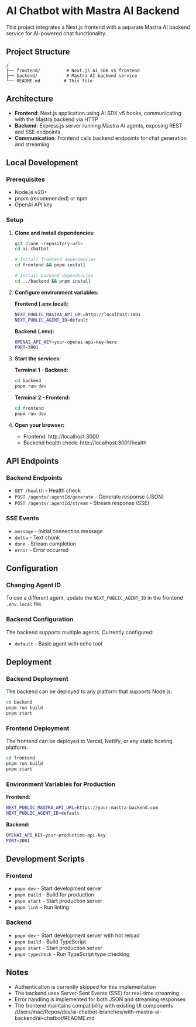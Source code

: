 # AI Chatbot with Mastra AI Backend

This project integrates a Next.js frontend with a separate Mastra AI backend service for AI-powered chat functionality.

## Project Structure

```
/
├── frontend/          # Next.js AI SDK v5 frontend
├── backend/           # Mastra AI backend service
└── README.md         # This file
```

## Architecture

- **Frontend**: Next.js application using AI SDK v5 hooks, communicating with the Mastra backend via HTTP
- **Backend**: Express.js server running Mastra AI agents, exposing REST and SSE endpoints
- **Communication**: Frontend calls backend endpoints for chat generation and streaming

## Local Development

### Prerequisites

- Node.js v20+
- pnpm (recommended) or npm
- OpenAI API key

### Setup

1. **Clone and install dependencies:**
   ```bash
   git clone <repository-url>
   cd ai-chatbot

   # Install frontend dependencies
   cd frontend && pnpm install

   # Install backend dependencies
   cd ../backend && pnpm install
   ```

2. **Configure environment variables:**

   **Frontend (.env.local):**
   ```bash
   NEXT_PUBLIC_MASTRA_API_URL=http://localhost:3001
   NEXT_PUBLIC_AGENT_ID=default
   ```

   **Backend (.env):**
   ```bash
   OPENAI_API_KEY=your-openai-api-key-here
   PORT=3001
   ```

3. **Start the services:**

   **Terminal 1 - Backend:**
   ```bash
   cd backend
   pnpm run dev
   ```

   **Terminal 2 - Frontend:**
   ```bash
   cd frontend
   pnpm run dev
   ```

4. **Open your browser:**
   - Frontend: http://localhost:3000
   - Backend health check: http://localhost:3001/health

## API Endpoints

### Backend Endpoints

- `GET /health` - Health check
- `POST /agents/:agentId/generate` - Generate response (JSON)
- `POST /agents/:agentId/stream` - Stream response (SSE)

### SSE Events

- `message` - Initial connection message
- `delta` - Text chunk
- `done` - Stream completion
- `error` - Error occurred

## Configuration

### Changing Agent ID

To use a different agent, update the `NEXT_PUBLIC_AGENT_ID` in the frontend `.env.local` file.

### Backend Configuration

The backend supports multiple agents. Currently configured:
- `default` - Basic agent with echo tool

## Deployment

### Backend Deployment

The backend can be deployed to any platform that supports Node.js:

```bash
cd backend
pnpm run build
pnpm start
```

### Frontend Deployment

The frontend can be deployed to Vercel, Netlify, or any static hosting platform:

```bash
cd frontend
pnpm run build
pnpm start
```

### Environment Variables for Production

**Frontend:**
```bash
NEXT_PUBLIC_MASTRA_API_URL=https://your-mastra-backend.com
NEXT_PUBLIC_AGENT_ID=default
```

**Backend:**
```bash
OPENAI_API_KEY=your-production-api-key
PORT=3001
```

## Development Scripts

### Frontend
- `pnpm dev` - Start development server
- `pnpm build` - Build for production
- `pnpm start` - Start production server
- `pnpm lint` - Run linting

### Backend
- `pnpm dev` - Start development server with hot reload
- `pnpm build` - Build TypeScript
- `pnpm start` - Start production server
- `pnpm typecheck` - Run TypeScript type checking

## Notes

- Authentication is currently skipped for this implementation
- The backend uses Server-Sent Events (SSE) for real-time streaming
- Error handling is implemented for both JSON and streaming responses
- The frontend maintains compatibility with existing UI components</content>
<parameter name="filePath">/Users/mac/Repos/dev/ai-chatbot-branches/with-mastra-ai-backend/ai-chatbot/README.md
